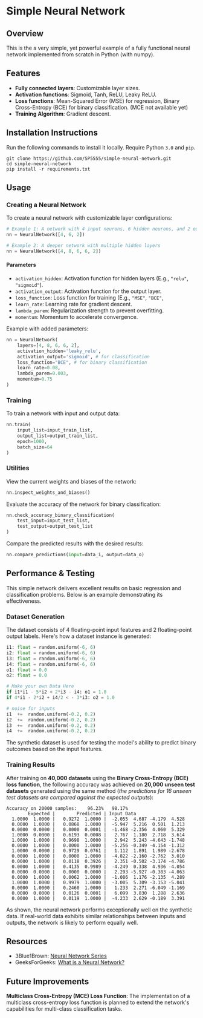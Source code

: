 
# Simple Neural Network

## Overview
This is the a very simple, yet powerful example of a fully functional neural network implemented from scratch in Python (with numpy).

## Features
- **Fully connected layers**: Customizable layer sizes.
- **Activation functions**: Sigmoid, Tanh, ReLU, Leaky ReLU.
- **Loss functions**: Mean-Squared Error (MSE) for regression, Binary Cross-Entropy (BCE) for binary classification. (MCE not available yet)
- **Training Algorithm**: Gradient descent.

## Installation Instructions
Run the following commands to install it locally. Require Python `3.0` and `pip`.
```
git clone https://github.com/SP5555/simple-neural-network.git
cd simple-neural-network
pip install -r requirements.txt
```


## Usage

### Creating a Neural Network
To create a neural network with customizable layer configurations:
```python
# Example 1: A network with 4 input neurons, 6 hidden neurons, and 2 output neurons
nn = NeuralNetwork([4, 6, 2])

# Example 2: A deeper network with multiple hidden layers
nn = NeuralNetwork([4, 8, 6, 6, 2])
```
#### Parameters
* `activation_hidden`: Activation function for hidden layers (E.g., `"relu"`, `"sigmoid"`).
* `activation_output`: Activation function for the output layer.
* `loss_function`: Loss function for training (E.g., `"MSE"`, `"BCE"`,
* `learn_rate`: Learning rate for gradient descent.
* `lambda_parem`: Regularization strength to prevent overfitting.
* `momentum`: Momentum to accelerate convergence.

Example with added parameters:
```python
nn = NeuralNetwork(
	layers=[4, 8, 6, 6, 2],
	activation_hidden='leaky_relu',
	activation_output='sigmoid', # for classification
	loss_function="BCE", # for binary classification
	learn_rate=0.08,
	lambda_parem=0.003,
	momentum=0.75
)
```
### Training
To train a network with input and output data:
```python
nn.train(
	input_list=input_train_list,
	output_list=output_train_list,
	epoch=1000,
	batch_size=64
)
```
### Utilities
View the current weights and biases of the network:
```python
nn.inspect_weights_and_biases()
```
Evaluate the accuracy of the network for binary classification:
```python
nn.check_accuracy_binary_classification(
	test_input=input_test_list,
	test_output=output_test_list
)
```
Compare the predicted results with the desired results:
```python
nn.compare_predictions(input=data_i, output=data_o)
```

## Performance & Testing
This simple network delivers excellent results on basic regression and classification problems. Below is an example demonstrating its effectiveness.
### Dataset Generation
The dataset consists of 4 floating-point input features and 2 floating-point output labels. Here's how a dataset instance is generated:
```python
i1: float = random.uniform(-6, 6)
i2: float = random.uniform(-6, 6)
i3: float = random.uniform(-6, 6)
i4: float = random.uniform(-6, 6)
o1: float = 0.0
o2: float = 0.0

# Make your own Data Here
if i1*i1 - 5*i2 < 2*i3 - i4: o1 = 1.0
if 4*i1 - 2*i2 + i4/2 < - 3*i3: o2 = 1.0

# noise for inputs
i1  +=  random.uniform(-0.2, 0.2)
i2  +=  random.uniform(-0.2, 0.2)
i3  +=  random.uniform(-0.2, 0.2)
i4  +=  random.uniform(-0.2, 0.2)
```
The synthetic dataset is used for testing the model's ability to predict binary outcomes based on the input features.
### Training Results
After training on **40,000 datasets** using the **Binary Cross-Entropy (BCE) loss function**, the following accuracy was achieved on **20,000 unseen test datasets** generated using the same method (*the predictions for 16 unseen test datasets are compared against the expected outputs*):
```
Accuracy on 20000 samples:    96.23%   98.17%
        Expected |        Predicted | Input Data
  1.0000  1.0000 |   0.9272  1.0000 |  -2.055  4.687 -4.179  4.528
  0.0000  1.0000 |   0.0868  1.0000 |  -5.947  5.216  0.501  1.213
  0.0000  0.0000 |   0.0000  0.0001 |  -1.468 -2.356  4.060  5.329
  1.0000  0.0000 |   0.6193  0.0008 |   2.767  1.180  2.718  3.614
  1.0000  1.0000 |   0.9698  1.0000 |   2.942  5.243 -4.643 -1.748
  0.0000  1.0000 |   0.0000  1.0000 |  -5.256 -0.349 -4.154 -1.312
  1.0000  0.0000 |   0.9729  0.0761 |   1.112  1.891  1.989 -2.678
  0.0000  1.0000 |   0.0000  1.0000 |  -4.822 -2.160 -2.762  3.010
  0.0000  1.0000 |   0.0118  0.3926 |   2.351 -0.502 -3.174 -4.786
  0.0000  1.0000 |   0.4135  0.9989 |  -4.249  0.338  4.936 -4.054
  0.0000  0.0000 |   0.0000  0.0000 |   2.293 -5.927 -0.383 -4.063
  0.0000  1.0000 |   0.0062  1.0000 |  -1.086  1.176 -2.135  4.289
  1.0000  1.0000 |   0.9979  1.0000 |  -3.005  5.309 -3.153 -5.041
  0.0000  1.0000 |   0.2460  1.0000 |   1.233  2.271 -6.049 -1.169
  0.0000  0.0000 |   0.0126  0.0001 |   6.099  3.830  1.288  2.636
  0.0000  1.0000 |   0.0119  1.0000 |  -4.233  2.629 -0.189  3.391
```
As shown, the neural network performs exceptionally well on the synthetic data. If real-world data exhibits similar relationships between inputs and outputs, the network is likely to perform equally well.

## Resources
- 3Blue1Brown: [Neural Network Series](https://youtube.com/playlist?list=PLZHQObOWTQDNU6R1_67000Dx_ZCJB-3pi&si=856ZSYGlqoSCdHB2)
- GeeksForGeeks: [What is a Neural Network?](https://www.geeksforgeeks.org/neural-networks-a-beginners-guide/)

## Future Improvements
**Multiclass Cross-Entropy (MCE) Loss Function**: The implementation of a multiclass cross-entropy loss function is planned to extend the network's capabilities for multi-class classification tasks.